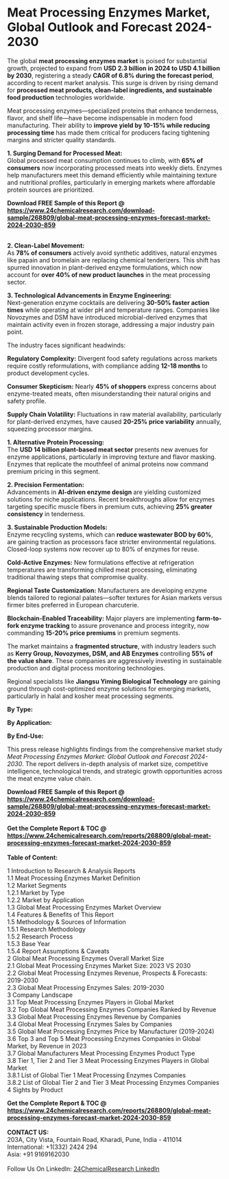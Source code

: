 <h1>Meat Processing Enzymes Market, Global Outlook and Forecast 2024-2030</h1><p>The global <strong>meat processing enzymes market</strong> is poised for substantial growth, projected to expand from <strong>USD 2.3 billion in 2024 to USD 4.1 billion by 2030</strong>, registering a steady <strong>CAGR of 6.8% during the forecast period</strong>, according to recent market analysis. This surge is driven by rising demand for <strong>processed meat products, clean-label ingredients, and sustainable food production</strong> technologies worldwide.</p><p>Meat processing enzymes—specialized proteins that enhance tenderness, flavor, and shelf life—have become indispensable in modern food manufacturing. Their ability to <strong>improve yield by 10-15% while reducing processing time</strong> has made them critical for producers facing tightening margins and stricter quality standards.</p><p><strong>1. Surging Demand for Processed Meat:</strong><br>
Global processed meat consumption continues to climb, with <strong>65% of consumers</strong> now incorporating processed meats into weekly diets. Enzymes help manufacturers meet this demand efficiently while maintaining texture and nutritional profiles, particularly in emerging markets where affordable protein sources are prioritized.</p><div><b>Download FREE Sample of this Report @ 
            <a href="https://www.24chemicalresearch.com/download-sample/268809/global-meat-processing-enzymes-forecast-market-2024-2030-859">
            https://www.24chemicalresearch.com/download-sample/268809/global-meat-processing-enzymes-forecast-market-2024-2030-859</a></b></div><br><p><strong>2. Clean-Label Movement:</strong><br>
As <strong>78% of consumers</strong> actively avoid synthetic additives, natural enzymes like papain and bromelain are replacing chemical tenderizers. This shift has spurred innovation in plant-derived enzyme formulations, which now account for <strong>over 40% of new product launches</strong> in the meat processing sector.</p><p><strong>3. Technological Advancements in Enzyme Engineering:</strong><br>
Next-generation enzyme cocktails are delivering <strong>30-50% faster action times</strong> while operating at wider pH and temperature ranges. Companies like Novozymes and DSM have introduced microbial-derived enzymes that maintain activity even in frozen storage, addressing a major industry pain point.</p><p>The industry faces significant headwinds:</p><p><strong>Regulatory Complexity:</strong> Divergent food safety regulations across markets require costly reformulations, with compliance adding <strong>12-18 months</strong> to product development cycles.</p><p><strong>Consumer Skepticism:</strong> Nearly <strong>45% of shoppers</strong> express concerns about enzyme-treated meats, often misunderstanding their natural origins and safety profile.</p><p><strong>Supply Chain Volatility:</strong> Fluctuations in raw material availability, particularly for plant-derived enzymes, have caused <strong>20-25% price variability</strong> annually, squeezing processor margins.</p><p><strong>1. Alternative Protein Processing:</strong><br>
The <strong>USD 14 billion plant-based meat sector</strong> presents new avenues for enzyme applications, particularly in improving texture and flavor masking. Enzymes that replicate the mouthfeel of animal proteins now command premium pricing in this segment.</p><p><strong>2. Precision Fermentation:</strong><br>
Advancements in <strong>AI-driven enzyme design</strong> are yielding customized solutions for niche applications. Recent breakthroughs allow for enzymes targeting specific muscle fibers in premium cuts, achieving <strong>25% greater consistency</strong> in tenderness.</p><p><strong>3. Sustainable Production Models:</strong><br>
Enzyme recycling systems, which can <strong>reduce wastewater BOD by 60%</strong>, are gaining traction as processors face stricter environmental regulations. Closed-loop systems now recover up to 80% of enzymes for reuse.</p><p><strong>Cold-Active Enzymes:</strong> New formulations effective at refrigeration temperatures are transforming chilled meat processing, eliminating traditional thawing steps that compromise quality.</p><p><strong>Regional Taste Customization:</strong> Manufacturers are developing enzyme blends tailored to regional palates—softer textures for Asian markets versus firmer bites preferred in European charcuterie.</p><p><strong>Blockchain-Enabled Traceability:</strong> Major players are implementing <strong>farm-to-fork enzyme tracking</strong> to assure provenance and process integrity, now commanding <strong>15-20% price premiums</strong> in premium segments.</p><p>The market maintains a <strong>fragmented structure</strong>, with industry leaders such as <strong>Kerry Group, Novozymes, DSM, and AB Enzymes</strong> controlling <strong>55% of the value share</strong>. These companies are aggressively investing in sustainable production and digital process monitoring technologies.</p><p>Regional specialists like <strong>Jiangsu Yiming Biological Technology</strong> are gaining ground through cost-optimized enzyme solutions for emerging markets, particularly in halal and kosher meat processing segments.</p><p><strong>By Type:</strong></p><p><strong>By Application:</strong></p><p><strong>By End-Use:</strong></p><p>This press release highlights findings from the comprehensive market study <em>Meat Processing Enzymes Market: Global Outlook and Forecast 2024-2030</em>. The report delivers in-depth analysis of market size, competitive intelligence, technological trends, and strategic growth opportunities across the meat enzyme value chain.</p><div><b>Download FREE Sample of this Report @ 
            <a href="https://www.24chemicalresearch.com/download-sample/268809/global-meat-processing-enzymes-forecast-market-2024-2030-859">
            https://www.24chemicalresearch.com/download-sample/268809/global-meat-processing-enzymes-forecast-market-2024-2030-859</a></b></div><br><div><b>Get the Complete Report & TOC @ 
            <a href="https://www.24chemicalresearch.com/reports/268809/global-meat-processing-enzymes-forecast-market-2024-2030-859">
            https://www.24chemicalresearch.com/reports/268809/global-meat-processing-enzymes-forecast-market-2024-2030-859</a></b></div><br>
            <b>Table of Content:</b><p>1 Introduction to Research & Analysis Reports<br />
    1.1 Meat Processing Enzymes Market Definition<br />
    1.2 Market Segments<br />
        1.2.1 Market by Type<br />
        1.2.2 Market by Application<br />
    1.3 Global Meat Processing Enzymes Market Overview<br />
    1.4 Features & Benefits of This Report<br />
    1.5 Methodology & Sources of Information<br />
        1.5.1 Research Methodology<br />
        1.5.2 Research Process<br />
        1.5.3 Base Year<br />
        1.5.4 Report Assumptions & Caveats<br />
2 Global Meat Processing Enzymes Overall Market Size<br />
    2.1 Global Meat Processing Enzymes Market Size: 2023 VS 2030<br />
    2.2 Global Meat Processing Enzymes Revenue, Prospects & Forecasts: 2019-2030<br />
    2.3 Global Meat Processing Enzymes Sales: 2019-2030<br />
3 Company Landscape<br />
    3.1 Top Meat Processing Enzymes Players in Global Market<br />
    3.2 Top Global Meat Processing Enzymes Companies Ranked by Revenue<br />
    3.3 Global Meat Processing Enzymes Revenue by Companies<br />
    3.4 Global Meat Processing Enzymes Sales by Companies<br />
    3.5 Global Meat Processing Enzymes Price by Manufacturer (2019-2024)<br />
    3.6 Top 3 and Top 5 Meat Processing Enzymes Companies in Global Market, by Revenue in 2023<br />
    3.7 Global Manufacturers Meat Processing Enzymes Product Type<br />
    3.8 Tier 1, Tier 2 and Tier 3 Meat Processing Enzymes Players in Global Market<br />
        3.8.1 List of Global Tier 1 Meat Processing Enzymes Companies<br />
        3.8.2 List of Global Tier 2 and Tier 3 Meat Processing Enzymes Companies<br />
4 Sights by Product</p><div><b>Get the Complete Report & TOC @ 
            <a href="https://www.24chemicalresearch.com/reports/268809/global-meat-processing-enzymes-forecast-market-2024-2030-859">
            https://www.24chemicalresearch.com/reports/268809/global-meat-processing-enzymes-forecast-market-2024-2030-859</a></b></div><br><b>CONTACT US:</b><br>
            203A, City Vista, Fountain Road, Kharadi, Pune, India - 411014<br>
            International: +1(332) 2424 294<br>
            Asia: +91 9169162030 <br><br>
            Follow Us On LinkedIn: <a href="https://www.linkedin.com/company/24chemicalresearch/">24ChemicalResearch LinkedIn</a>